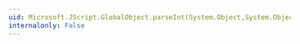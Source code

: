 ```yaml
---
uid: Microsoft.JScript.GlobalObject.parseInt(System.Object,System.Object)
internalonly: False
---
```


